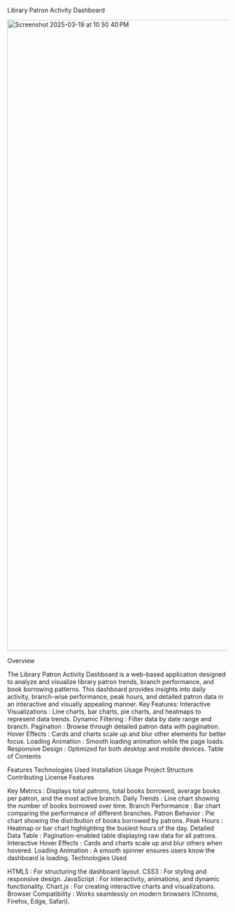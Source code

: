 Library Patron Activity Dashboard

<img width="1440" alt="Screenshot 2025-03-19 at 10 50 40 PM" src="https://github.com/user-attachments/assets/d99fdb90-723f-4204-adc0-14bf5c91ff3e" />



Overview

The Library Patron Activity Dashboard is a web-based application designed to analyze and visualize library patron trends, branch performance, and book borrowing patterns. This dashboard provides insights into daily activity, branch-wise performance, peak hours, and detailed patron data in an interactive and visually appealing manner.
Key Features:
Interactive Visualizations : Line charts, bar charts, pie charts, and heatmaps to represent data trends.
Dynamic Filtering : Filter data by date range and branch.
Pagination : Browse through detailed patron data with pagination.
Hover Effects : Cards and charts scale up and blur other elements for better focus.
Loading Animation : Smooth loading animation while the page loads.
Responsive Design : Optimized for both desktop and mobile devices.
 Table of Contents

Features
Technologies Used
Installation
Usage
Project Structure
Contributing
License
 Features

Key Metrics : Displays total patrons, total books borrowed, average books per patron, and the most active branch.
Daily Trends : Line chart showing the number of books borrowed over time.
Branch Performance : Bar chart comparing the performance of different branches.
Patron Behavior : Pie chart showing the distribution of books borrowed by patrons.
Peak Hours : Heatmap or bar chart highlighting the busiest hours of the day.
Detailed Data Table : Pagination-enabled table displaying raw data for all patrons.
Interactive Hover Effects : Cards and charts scale up and blur others when hovered.
Loading Animation : A smooth spinner ensures users know the dashboard is loading.
 Technologies Used

HTML5 : For structuring the dashboard layout.
CSS3 : For styling and responsive design.
JavaScript : For interactivity, animations, and dynamic functionality.
Chart.js : For creating interactive charts and visualizations.
Browser Compatibility : Works seamlessly on modern browsers (Chrome, Firefox, Edge, Safari).
